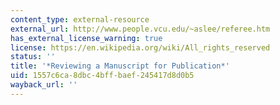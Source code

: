 ```yaml
---
content_type: external-resource
external_url: http://www.people.vcu.edu/~aslee/referee.htm
has_external_license_warning: true
license: https://en.wikipedia.org/wiki/All_rights_reserved
status: ''
title: '*Reviewing a Manuscript for Publication*'
uid: 1557c6ca-8dbc-4bff-baef-245417d8d0b5
wayback_url: ''
---
```

